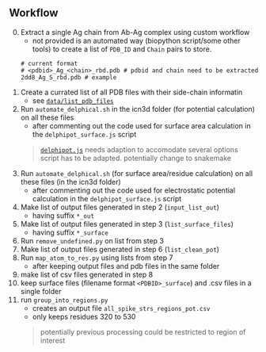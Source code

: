 

## Workflow

0.  Extract a single Ag chain from Ab-Ag complex using custom workflow
    - not provided is an automated way (biopython script/some other tools) to create a 
    list of `PDB_ID` and `Chain` pairs to store.
    ```
    # current format
    # <pdbid>_Ag_<chain>_rbd.pdb # pdbid and chain need to be extracted
    2dd8_Ag_S_rbd.pdb # example
    ```
1.  Create a currated list of all PDB files with their side-chain informatin
    - see [`data/list_pdb_files`](../data/list_pdb_files)
2.  Run `automate_delphical.sh` in the icn3d folder (for potential calculation) on all these files
    - after commenting out the code used for surface area calculation in the `delphipot_surface.js` script
    > [`delphipot.js`](delphipot.js) needs adaption to accomodate several options  
    > script has to be adapted. potentially change to snakemake
3.  Run `automate_delphical.sh` (for surface area/residue calculation) on all these files (in the icn3d folder) 
    - after commenting out the code used for electrostatic potential calculation in the `delphipot_surface.js` script
4.  Make list of output files generated in step 2 (`input_list_out`)
    - having suffix `*_out`
5.  Make list of output files generated in step 3 (`list_surface_files`)
    - having suffix `*_surface`
6.  Run `remove_undefined.py` on list from step 3
7.  Make list of output files generated in step 6 (`list_clean_pot`)
8. Run `map_atom_to_res.py` using lists from step 7
    - after keeping output files and pdb files in the same folder
11. make list of csv files generated in step 8
12. keep surface files (filename format `<PDBID>_surface`) and .csv files in a single folder
13. run `group_into_regions.py` 
    - creates an output file `all_spike_strs_regions_pot.csv`
    - only keeps residues 320 to 530 
    > potentially previous processing could be restricted to region of interest